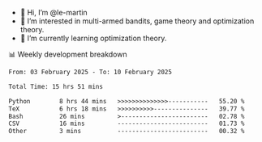 - 👋 Hi, I’m @le-martin
- 👀 I’m interested in multi-armed bandits, game theory and optimization theory.
- 🌱 I’m currently learning optimization theory.
<!---- 💞️ I’m looking to collaborate on ...
- 📫 How to reach me ...-->

<!---
Tutorial for using WakaTime stats in GitHub profile: https://github.com/athul/waka-readme
-->

📊 Weekly development breakdown
<!--START_SECTION:waka-->

```txt
From: 03 February 2025 - To: 10 February 2025

Total Time: 15 hrs 51 mins

Python        8 hrs 44 mins   >>>>>>>>>>>>>>-----------   55.20 %
TeX           6 hrs 18 mins   >>>>>>>>>>---------------   39.77 %
Bash          26 mins         >------------------------   02.78 %
CSV           16 mins         -------------------------   01.73 %
Other         3 mins          -------------------------   00.32 %
```

<!--END_SECTION:waka-->

<!---
le-martin/le-martin is a ✨ special ✨ repository because its `README.md` (this file) appears on your GitHub profile.
You can click the Preview link to take a look at your changes.
--->
